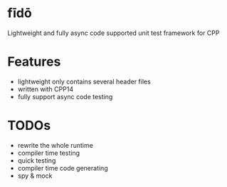 # fīdō
Lightweight and fully async code supported unit test framework for CPP 

# Features
- lightweight only contains several header files
- written with CPP14
- fully support async code testing

# TODOs
- rewrite the whole runtime
- compiler time testing
- quick testing
- compiler time code generating
- spy & mock
